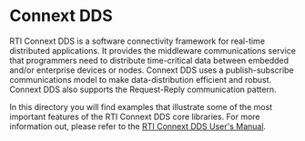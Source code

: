 # Connext DDS

RTI Connext DDS is a software connectivity framework for real-time distributed
applications. It provides the middleware communications service that
programmers need to distribute time-critical data between embedded and/or
enterprise devices or nodes. Connext DDS uses a publish-subscribe
communications model to make data-distribution efficient and robust. Connext
DDS also supports the Request-Reply communication pattern.

In this directory you will find examples that illustrate some of the most
important features of the RTI Connext DDS core libraries. For more information
out, please refer to the [RTI Connext DDS User's
Manual](https://community.rti.com/static/documentation/connext-dds/6.1.1/doc/manuals/connext_dds_professional/getting_started_guide/index.html).
